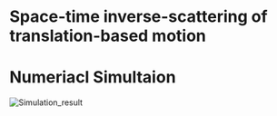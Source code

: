 # Space-time inverse-scattering of translation-based motion



# Numeriacl Simultaion

![Simulation_result](Simulation_result.jpg.jpg)
